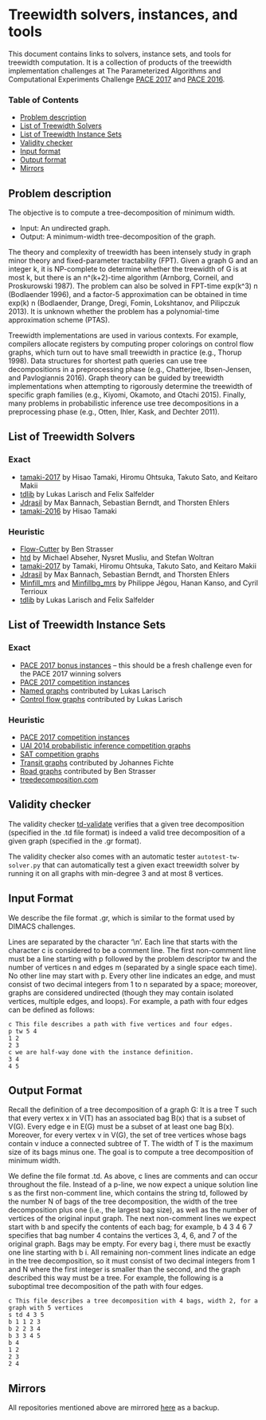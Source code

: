 # Treewidth solvers, instances, and tools

This document contains links to solvers, instance sets, and tools for treewidth computation.
It is a collection of products of the treewidth implementation challenges at
The Parameterized Algorithms and Computational Experiments Challenge
[PACE 2017](http://dx.doi.org/10.4230/LIPIcs.IPEC.2017.30) and [PACE 2016](https://doi.org/10.4230/LIPIcs.IPEC.2016.30).

### Table of Contents

  * [Problem description](#problem-description)
  * [List of Treewidth Solvers](#list-of-treewidth-solvers)
  * [List of Treewidth Instance Sets](#list-of-treewidth-instance-sets)
  * [Validity checker](#validity-checker)
  * [Input format](#input-format)
  * [Output format](#output-format)
  * [Mirrors](#mirrors)

## Problem description

The objective is to compute a tree-decomposition of minimum width.

- Input: An undirected graph.
- Output: A minimum-width tree-decomposition of the graph.

The theory and complexity of treewidth has been intensely study in graph minor theory and fixed-parameter tractability (FPT). Given a graph G and an integer k, it is NP-complete to determine whether the treewidth of G is at most k, but there is an n^(k+2)-time algorithm (Arnborg, Corneil, and Proskurowski 1987). The problem can also be solved in FPT-time exp(k^3) n (Bodlaender 1996), and a factor-5 approximation can be obtained in time exp(k) n (Bodlaender, Drange, Dregi, Fomin, Lokshtanov, and Pilipczuk 2013). It is unknown whether the problem has a polynomial-time approximation scheme (PTAS).

Treewidth implementations are used in various contexts. For example, compilers allocate registers by computing proper colorings on control flow graphs, which turn out to have small treewidth in practice (e.g., Thorup 1998). Data structures for shortest path queries can use tree decompositions in a preprocessing phase (e.g., Chatterjee, Ibsen-Jensen, and Pavlogiannis 2016). Graph theory can be guided by treewidth implementations when attempting to rigorously determine the treewidth of specific graph families (e.g., Kiyomi, Okamoto, and Otachi 2015). Finally, many problems in probabilistic inference use tree decompositions in a preprocessing phase (e.g., Otten, Ihler, Kask, and Dechter 2011).

## List of Treewidth Solvers

### Exact

- [tamaki-2017](https://github.com/TCS-Meiji/PACE2017-TrackA) by Hisao Tamaki, Hiromu Ohtsuka, Takuto Sato, and Keitaro Makii
- [tdlib](https://github.com/freetdi/p17) by Lukas Larisch and Felix Salfelder
- [Jdrasil](https://github.com/maxbannach/Jdrasil) by Max Bannach, Sebastian Berndt, and Thorsten Ehlers
- [tamaki-2016](https://github.com/TCS-Meiji/treewidth-exact) by Hisao Tamaki

### Heuristic

- [Flow-Cutter](https://github.com/kit-algo/flow-cutter-pace17) by Ben Strasser
- [htd](https://github.com/mabseher/htd) by Michael Abseher, Nysret Musliu, and Stefan Woltran
- [tamaki-2017](https://github.com/TCS-Meiji/PACE2017-TrackA) by Tamaki, Hiromu Ohtsuka, Takuto Sato, and Keitaro Makii
- [Jdrasil](https://github.com/maxbannach/Jdrasil) by Max Bannach, Sebastian Berndt, and Thorsten Ehlers
- [Minfill_mrs](https://github.com/td-mrs/minfill_mrs.git) and
  [Minfillbg_mrs](https://github.com/td-mrs/minfillbg_mrs.git) by Philippe Jégou, Hanan Kanso, and Cyril Terrioux
- [tdlib](https://github.com/freetdi/p17) by Lukas Larisch and Felix Salfelder

## List of Treewidth Instance Sets

### Exact

- [PACE 2017 bonus instances](https://github.com/PACE-challenge/Treewidth-PACE-2017-bonus-instances) – this should be a fresh challenge even for the PACE 2017 winning solvers
- [PACE 2017 competition instances](https://github.com/PACE-challenge/Treewidth-PACE-2017-instances)
- [Named graphs](https://github.com/freetdi/named-graphs.git) contributed by Lukas Larisch
- [Control flow graphs](https://github.com/freetdi/CFGs.git) contributed by Lukas Larisch

### Heuristic

- [PACE 2017 competition instances](https://github.com/PACE-challenge/Treewidth-PACE-2017-instances)
- [UAI 2014 probabilistic inference competition graphs](https://github.com/PACE-challenge/UAI-2014-competition-graphs)
- [SAT competition graphs](http://people.mmci.uni-saarland.de/~hdell/pace17/SAT-competition-gaifman.tar)
- [Transit graphs](https://github.com/daajoe/transit_graphs) contributed by Johannes Fichte
- [Road graphs](https://github.com/ben-strasser/road-graphs-pace16) contributed by Ben Strasser
- [treedecomposition.com](https://treedecomposition.com/)

## Validity checker

The validity checker [td-validate](https://github.com/holgerdell/td-validate) verifies that a given tree decomposition (specified in the .td file format) is indeed a valid tree decomposition of a given graph (specified in the .gr format).

The validity checker also comes with an automatic tester `autotest-tw-solver.py` that can automatically test a given exact treewidth solver by running it on all graphs with min-degree 3 and at most 8 vertices.

## Input Format

We describe the file format .gr, which is similar to the format used by DIMACS challenges.

Lines are separated by the character ‘\n’. Each line that starts with the character c is considered to be a comment line. The first non-comment line must be a line starting with p followed by the problem descriptor tw and the number of vertices n and edges m (separated by a single space each time). No other line may start with p. Every other line indicates an edge, and must consist of two decimal integers from 1 to n separated by a space; moreover, graphs are considered undirected (though they may contain isolated vertices, multiple edges, and loops). For example, a path with four edges can be defined as follows:

    c This file describes a path with five vertices and four edges.
    p tw 5 4
    1 2
    2 3
    c we are half-way done with the instance definition.
    3 4
    4 5

## Output Format

Recall the definition of a tree decomposition of a graph G: It is a tree T such that every vertex x in V(T) has an associated bag B(x) that is a subset of V(G). Every edge e in E(G) must be a subset of at least one bag B(x). Moreover, for every vertex v in V(G), the set of tree vertices whose bags contain v induce a connected subtree of T. The width of T is the maximum size of its bags minus one. The goal is to compute a tree decomposition of minimum width.

We define the file format .td. As above, c lines are comments and can occur throughout the file. Instead of a p-line, we now expect a unique solution line s as the first non-comment line, which contains the string td, followed by the number N of bags of the tree decomposition, the width of the tree decomposition plus one (i.e., the largest bag size), as well as the number of vertices of the original input graph. The next non-comment lines we expect start with b and specify the contents of each bag; for example, b 4 3 4 6 7 specifies that bag number 4 contains the vertices 3, 4, 6, and 7 of the original graph. Bags may be empty. For every bag i, there must be exactly one line starting with b i. All remaining non-comment lines indicate an edge in the tree decomposition, so it must consist of two decimal integers from 1 and N where the first integer is smaller than the second, and the graph described this way must be a tree. For example, the following is a suboptimal tree decomposition of the path with four edges.

    c This file describes a tree decomposition with 4 bags, width 2, for a graph with 5 vertices
    s td 4 3 5
    b 1 1 2 3
    b 2 2 3 4
    b 3 3 4 5
    b 4
    1 2
    2 3
    2 4

## Mirrors

All repositories mentioned above are mirrored [here](http://people.mmci.uni-saarland.de/~hdell/pace17/mirror/) as a backup.
